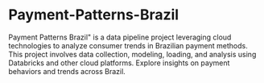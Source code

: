 # Payment-Patterns-Brazil
Payment Patterns Brazil" is a data pipeline project leveraging cloud technologies to analyze consumer trends in Brazilian payment methods. This project involves data collection, modeling, loading, and analysis using Databricks and other cloud platforms. Explore insights on payment behaviors and trends across Brazil.
